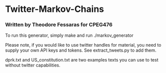 # Twitter-Markov-Chains
### Written by Theodore Fessaras for CPEG476


To run this generator, simply make and run ./markov_generator

Please note, if you would like to use twitter handles for material, you need to supply your own API keys and tokens. 
See extract_tweets.py to add them.

dprk.txt and US_constitution.txt are two examples texts you can use to test without twitter capabilities.

